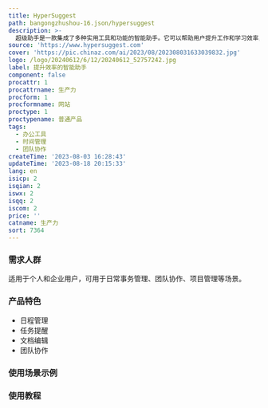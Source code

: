 ```yaml
---
title: HyperSuggest
path: bangongzhushou-16.json/hypersuggest
description: >-
  超级助手是一款集成了多种实用工具和功能的智能助手。它可以帮助用户提升工作和学习效率，包括日程管理、任务提醒、文档编辑、团队协作等功能。超级助手提供简洁易用的界面，同时支持多设备同步，让用户随时随地都能轻松管理任务和项目。定价灵活多样，适合个人和企业用户使用。
source: 'https://www.hypersuggest.com'
cover: 'https://pic.chinaz.com/ai/2023/08/202308031633039832.jpg'
logo: /logo/20240612/6/12/20240612_52757242.jpg
label: 提升效率的智能助手
component: false
procattr: 1
procattrname: 生产力
procform: 1
procformname: 网站
proctype: 1
proctypename: 普通产品
tags:
  - 办公工具
  - 时间管理
  - 团队协作
createTime: '2023-08-03 16:28:43'
updateTime: '2023-08-18 20:15:33'
lang: en
isicp: 2
isqian: 2
iswx: 2
isqq: 2
iscom: 2
price: ''
catname: 生产力
sort: 7364
---
```




### 需求人群
适用于个人和企业用户，可用于日常事务管理、团队协作、项目管理等场景。

### 产品特色
- 日程管理
- 任务提醒
- 文档编辑
- 团队协作

### 使用场景示例


### 使用教程


  
